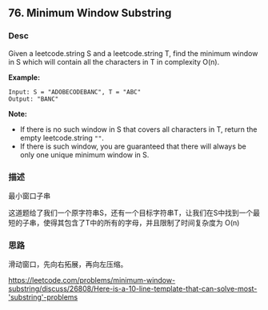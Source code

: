 ## 76. Minimum Window Substring

### Desc

Given a leetcode.string S and a leetcode.string T, find the minimum window in S which will contain all the characters in T in complexity O(n).

**Example:**

```
Input: S = "ADOBECODEBANC", T = "ABC"
Output: "BANC"
```

**Note:**

- If there is no such window in S that covers all characters in T, return the empty leetcode.string `""`.
- If there is such window, you are guaranteed that there will always be only one unique minimum window in S.





### 描述

最小窗口子串

这道题给了我们一个原字符串S，还有一个目标字符串T，让我们在S中找到一个最短的子串，使得其包含了T中的所有的字母，并且限制了时间复杂度为 O(n)





### 思路

滑动窗口，先向右拓展，再向左压缩。



https://leetcode.com/problems/minimum-window-substring/discuss/26808/Here-is-a-10-line-template-that-can-solve-most-'substring'-problems

